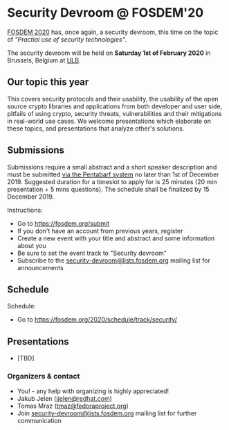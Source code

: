 # Security Devroom @ FOSDEM'20

[FOSDEM 2020](https://fosdem.org/2020/) has, once again, a security devroom, this time on the topic of _"Practial use of security technologies"_. 

The security devroom will be held on **Saturday 1st of February 2020** in Brussels, Belgium at [ULB](http://www.ulb.ac.be/).

## Our topic this year


This covers security protocols and their usability, the usability of the open
source crypto libraries and applications from both developer and user side,
pitfails of using crypto, security threats, vulnerabilities and their mitigations
in real-world use cases.
We welcome presentations which elaborate on these topics, and presentations
that analyze other's solutions.

## Submissions

Submissions require a small abstract and a short speaker description
and must be submitted [via the Pentabarf system](https://penta.fosdem.org/submission/FOSDEM20)
no later than 1st of December 2019. Suggested duration for a timeslot to apply for is 25
minutes (20 min presentation + 5 mins questions). The schedule shall
be finalized by 15 December 2019.

Instructions:

  * Go to https://fosdem.org/submit
  * If you don't have an account from previous years, register
  * Create a new event with your title and abstract and some information about you
  * Be sure to set the event track to "Security devroom"
  * Subscribe to the [security-devroom@lists.fosdem.org](https://lists.fosdem.org/listinfo/security-devroom) mailing list for announcements

## Schedule

Schedule:

  - Go to https://fosdem.org/2020/schedule/track/security/

## Presentations

* [TBD]

### Organizers & contact

  * You! - any help with organizing is highly appreciated!
  * Jakub Jelen (jjelen@redhat.com)
  * Tomas Mraz (tmaz@fedoraproject.org)
  * Join [security-devroom@lists.fosdem.org](https://lists.fosdem.org/listinfo/security-devroom) mailing list for further communication

